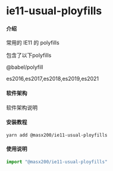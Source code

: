 # ie11-usual-ployfills

#### 介绍

常用的 IE11 的 polyfills

包含了以下polyfills

@babel/polyfill

es2016,es2017,es2018,es2019,es2021

#### 软件架构

软件架构说明

#### 安装教程
```shell
yarn add @masx200/ie11-usual-ployfills
```
#### 使用说明

```js
import "@masx200/ie11-usual-ployfills"
```


